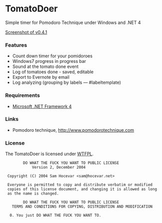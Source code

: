 # TomatoDoer

Simple timer for Pomodoro Technique under Windows and .NET 4 

[Screenshot of v0.4.1](https://raw.github.com/w1ld/TomatoDoer/master/misc/Screenshot.v0.4.1.png)

### Features

- Count down timer for your pomidoroes
- Windows7 progress in progress bar
- Sound at the tomato done event
- Log of tomatoes done - saved, editable
- Export to Evernote by email
- Log analyzing (grouping by labels — #labeltemplate)


### Requirements

- [Microsoft .NET Framework 4](http://www.microsoft.com/en-us/download/details.aspx?id=17718)

### Links 

- Pomodoro technique, http://www.pomodorotechnique.com

### License

The TomatoDoer is licensed under [WTFPL](http://www.wtfpl.net/). 

		    DO WHAT THE FUCK YOU WANT TO PUBLIC LICENSE
			    Version 2, December 2004

	 Copyright (C) 2004 Sam Hocevar <sam@hocevar.net>

	 Everyone is permitted to copy and distribute verbatim or modified
	 copies of this license document, and changing it is allowed as long
	 as the name is changed.

		    DO WHAT THE FUCK YOU WANT TO PUBLIC LICENSE
	   TERMS AND CONDITIONS FOR COPYING, DISTRIBUTION AND MODIFICATION

	  0. You just DO WHAT THE FUCK YOU WANT TO.
